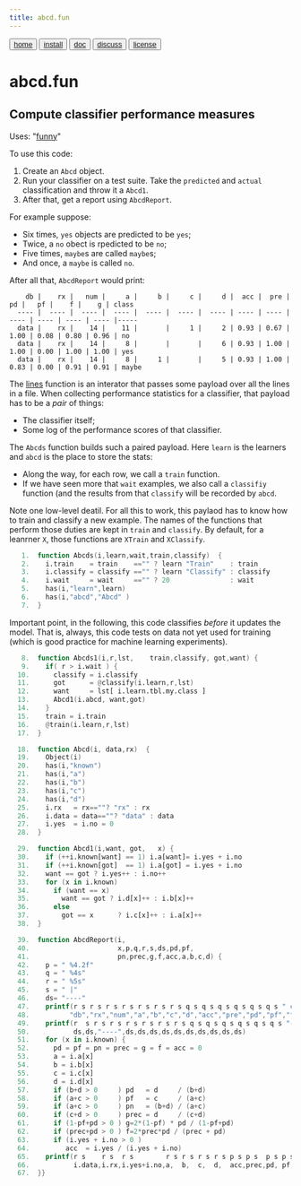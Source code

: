 ```yaml
---
title: abcd.fun
---
```


<button class="button button1"><a href="/fun/index">home</a></button>   <button class="button button2"><a href="/fun/INSTALL">install</a></button>   <button class="button button1"><a href="/fun/ABOUT">doc</a></button>   <button class="button button2"><a href="http://github.com/timm/fun/issues">discuss</a></button>    <button class="button button1"><a href="/fun/LICENSE">license</a></button> <br>



# abcd.fun
## Compute classifier  performance measures


Uses:  "[funny](funny)"<br>

To use this code:

1. Create an `Abcd` object.
2. Run your classifier on a test suite. Take the `predicted` and `actual` classification and throw it a `Abcd1`.
3. After that, get  a report using `AbcdReport`.

For example suppose:

- Six times, `yes` objects are predicted to be `yes`;
- Twice, a `no` obect is rpedicted to be `no`;
- Five times, `maybe`s are called `maybe`s;
- And once, a `maybe` is called `no`.

After all that,  `AbcdReport` would print:

```
    db |    rx |   num |     a |     b |     c |     d |  acc |  pre |   pd |   pf |    f |    g | class
  ---- |  ---- |  ---- |  ---- |  ---- |  ---- |  ---- | ---- | ---- | ---- | ---- | ---- | ---- |-----
  data |    rx |    14 |    11 |       |     1 |     2 | 0.93 | 0.67 | 1.00 | 0.08 | 0.80 | 0.96 | no
  data |    rx |    14 |     8 |       |       |     6 | 0.93 | 1.00 | 1.00 | 0.00 | 1.00 | 1.00 | yes
  data |    rx |    14 |     8 |     1 |       |     5 | 0.93 | 1.00 | 0.83 | 0.00 | 0.91 | 0.91 | maybe
```

The [lines](funny.fun#lines) function is an interator
that passes some payload over all the lines in a file.
When collecting performance statistics for a classifier,
that payload has to be a _pair_ of things:

- The classifier itself;
- Some log of the performance scores of that classifier.

The `Abcds` function builds such a paired payload. Here
`learn` is the learners and `abcd` is the place to store the stats:


- Along the way, for each row, we call a `train` function.
- If we have seen more that `wait` examples, we also call a
  `classifiy` function (and the results from that `classify`
  will be recorded by `abcd`.

Note one low-level deatil. For all this to work, this paylaod
has to know how to train and classify a new example.
The names of the functions that perform those duties are kept
in `train` and `classify`. By default, for a leanrner `X`,
those functions are `XTrain` and `XClassify`.

```awk
   1.  function Abcds(i,learn,wait,train,classify)  {
   2.    i.train    = train    =="" ? learn "Train"    : train
   3.    i.classify = classify =="" ? learn "Classify" : classify
   4.    i.wait     = wait     =="" ? 20               : wait
   5.    has(i,"learn",learn)
   6.    has(i,"abcd","Abcd" )
   7.  }
```

Important point, in the following, this code classifies _before_
it updates the model. That is, always, this code tests
on data not yet used for training (which is good practice
for machine learning experiments).

```awk
   8.  function Abcds1(i,r,lst,    train,classify, got,want) {
   9.    if( r > i.wait ) {
  10.      classify = i.classify
  11.      got      = @classify(i.learn,r,lst)
  12.      want     = lst[ i.learn.tbl.my.class ]
  13.      Abcd1(i.abcd, want,got) 
  14.    }
  15.    train = i.train
  16.    @train(i.learn,r,lst)
  17.  }
```

```awk
  18.  function Abcd(i, data,rx)  {
  19.    Object(i)
  20.    has(i,"known")
  21.    has(i,"a")
  22.    has(i,"b")
  23.    has(i,"c")
  24.    has(i,"d")
  25.    i.rx   = rx==""? "rx" : rx
  26.    i.data = data==""? "data" : data
  27.    i.yes  = i.no = 0
  28.  }
```

```awk
  29.  function Abcd1(i,want, got,   x) {
  30.    if (++i.known[want] == 1) i.a[want]= i.yes + i.no 
  31.    if (++i.known[got]  == 1) i.a[got] = i.yes + i.no 
  32.    want == got ? i.yes++ : i.no++ 
  33.    for (x in i.known) 
  34.      if (want == x) 
  35.        want == got ? i.d[x]++ : i.b[x]++
  36.      else 
  37.        got == x      ? i.c[x]++ : i.a[x]++
  38.  }
```

```awk
  39.  function AbcdReport(i,   
  40.                      x,p,q,r,s,ds,pd,pf,
  41.                      pn,prec,g,f,acc,a,b,c,d) {
  42.    p = " %4.2f"
  43.    q = " %4s"
  44.    r = " %5s"
  45.    s = " |"
  46.    ds= "----"
  47.    printf(r s r s r s r s r s r s r s q s q s q s q s q s q s " class\n",
  48.          "db","rx","num","a","b","c","d","acc","pre","pd","pf","f","g")
  49.    printf(r  s r s r s r s r s r s r s q s q s q s q s q s q s "-----\n",
  50.           ds,ds,"----",ds,ds,ds,ds,ds,ds,ds,ds,ds,ds)
  51.    for (x in i.known) {
  52.      pd = pf = pn = prec = g = f = acc = 0
  53.      a = i.a[x]
  54.      b = i.b[x]
  55.      c = i.c[x]
  56.      d = i.d[x]
  57.      if (b+d > 0     ) pd   = d     / (b+d) 
  58.      if (a+c > 0     ) pf   = c     / (a+c) 
  59.      if (a+c > 0     ) pn   = (b+d) / (a+c) 
  60.      if (c+d > 0     ) prec = d     / (c+d) 
  61.      if (1-pf+pd > 0 ) g=2*(1-pf) * pd / (1-pf+pd) 
  62.      if (prec+pd > 0 ) f=2*prec*pd / (prec + pd)   
  63.      if (i.yes + i.no > 0 ) 
  64.         acc  = i.yes / (i.yes + i.no) 
  65.    printf(r s    r s  r s        r s r s r s r s p s p s  p s p s p s p s  " %s\n",
  66.           i.data,i.rx,i.yes+i.no,a,  b,  c,  d,  acc,prec,pd, pf, f,  g,  x)
  67.  }}
```

